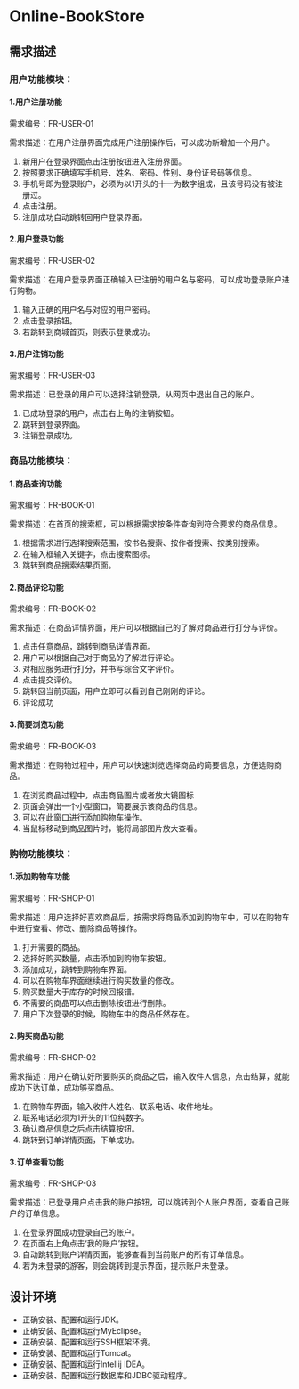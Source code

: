 # Online-BookStore

## 需求描述

### 用户功能模块：

#### 1.用户注册功能

需求编号：FR-USER-01
	 
需求描述：在用户注册界面完成用户注册操作后，可以成功新增加一个用户。<br/>

1. 新用户在登录界面点击注册按钮进入注册界面。<br/>
2. 按照要求正确填写手机号、姓名、密码、性别、身份证号码等信息。<br/>
3. 手机号即为登录账户，必须为以1开头的十一为数字组成，且该号码没有被注册过。<br/>
4. 点击注册。<br/>
5. 注册成功自动跳转回用户登录界面。<br/>

#### 2.用户登录功能

需求编号：FR-USER-02

需求描述：在用户登录界面正确输入已注册的用户名与密码，可以成功登录账户进行购物。

1. 输入正确的用户名与对应的用户密码。
2. 点击登录按钮。
3. 若跳转到商城首页，则表示登录成功。

#### 3.用户注销功能

需求编号：FR-USER-03

需求描述：已登录的用户可以选择注销登录，从网页中退出自己的账户。

1. 已成功登录的用户，点击右上角的注销按钮。
2. 跳转到登录界面。
3. 注销登录成功。

### 商品功能模块：
#### 1.商品查询功能

需求编号：FR-BOOK-01

需求描述：在首页的搜索框，可以根据需求按条件查询到符合要求的商品信息。

1. 根据需求进行选择搜索范围，按书名搜索、按作者搜索、按类别搜索。
2. 在输入框输入关键字，点击搜索图标。
3. 跳转到商品搜索结果页面。


#### 2.商品评论功能

需求编号：FR-BOOK-02

需求描述：在商品详情界面，用户可以根据自己的了解对商品进行打分与评价。

1. 点击任意商品，跳转到商品详情界面。
2. 用户可以根据自己对于商品的了解进行评论。
3. 对相应服务进行打分，并书写综合文字评价。
4. 点击提交评价。
5. 跳转回当前页面，用户立即可以看到自己刚刚的评论。
6. 评论成功

#### 3.简要浏览功能

需求编号：FR-BOOK-03

需求描述：在购物过程中，用户可以快速浏览选择商品的简要信息，方便选购商品。

1. 在浏览商品过程中，点击商品图片或者放大镜图标
1. 页面会弹出一个小型窗口，简要展示该商品的信息。
1. 可以在此窗口进行添加购物车操作。
1. 当鼠标移动到商品图片时，能将局部图片放大查看。

### 购物功能模块：
#### 1.添加购物车功能

需求编号：FR-SHOP-01

需求描述：用户选择好喜欢商品后，按需求将商品添加到购物车中，可以在购物车中进行查看、修改、删除商品等操作。

1. 打开需要的商品。
1. 选择好购买数量，点击添加到购物车按钮。
1. 添加成功，跳转到购物车界面。
1. 可以在购物车界面继续进行购买数量的修改。
1. 购买数量大于库存的时候回报错。
1. 不需要的商品可以点击删除按钮进行删除。
1. 用户下次登录的时候，购物车中的商品任然存在。


#### 2.购买商品功能

需求编号：FR-SHOP-02

需求描述：用户在确认好所要购买的商品之后，输入收件人信息，点击结算，就能成功下达订单，成功够买商品。

1. 在购物车界面，输入收件人姓名、联系电话、收件地址。
1. 联系电话必须为1开头的11位纯数字。
1. 确认商品信息之后点击结算按钮。
1. 跳转到订单详情页面，下单成功。


#### 3.订单查看功能

需求编号：FR-SHOP-03

需求描述：已登录用户点击我的账户按钮，可以跳转到个人账户界面，查看自己账户的订单信息。

1. 在登录界面成功登录自己的账户。
1. 在页面右上角点击‘我的账户’按钮。
1. 自动跳转到账户详情页面，能够查看到当前账户的所有订单信息。
1. 若为未登录的游客，则会跳转到提示界面，提示账户未登录。



## 设计环境

- 正确安装、配置和运行JDK。
- 正确安装、配置和运行MyEclipse。
- 正确安装、配置和运行SSH框架环境。
- 正确安装、配置和运行Tomcat。
- 正确安装、配置和运行Intellij IDEA。
- 正确安装、配置和运行数据库和JDBC驱动程序。

